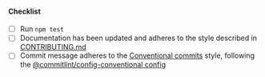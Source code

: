 <!--
Thank you for your pull request. Please provide a description above and review
the requirements below.

Bug fixes and new features should include tests.

Contributors guide: https://github.com/TauntonandSomersetNHSTrust/yh-myydh-crud-api/blob/main/CONTRIBUTING.md

-->

#### Checklist

-   [ ] Run `npm test`
-   [ ] Documentation has been updated and adheres to the style described in [CONTRIBUTING.md](https://github.com/TauntonandSomersetNHSTrust/yh-myydh-crud-api/blob/main/CONTRIBUTING.md#documentation-style)
-   [ ] Commit message adheres to the [Conventional commits](https://conventionalcommits.org/en/v1.0.0/) style, following the [@commitlint/config-conventional config](https://github.com/conventional-changelog/commitlint/tree/master/%40commitlint/config-conventional)
